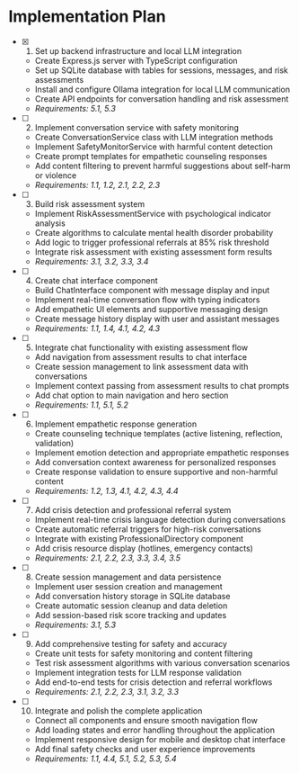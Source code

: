 # Implementation Plan

- [x] 1. Set up backend infrastructure and local LLM integration





  - Create Express.js server with TypeScript configuration
  - Set up SQLite database with tables for sessions, messages, and risk assessments
  - Install and configure Ollama integration for local LLM communication
  - Create API endpoints for conversation handling and risk assessment
  - _Requirements: 5.1, 5.3_

- [ ] 2. Implement conversation service with safety monitoring
  - Create ConversationService class with LLM integration methods
  - Implement SafetyMonitorService with harmful content detection
  - Create prompt templates for empathetic counseling responses
  - Add content filtering to prevent harmful suggestions about self-harm or violence
  - _Requirements: 1.1, 1.2, 2.1, 2.2, 2.3_

- [ ] 3. Build risk assessment system
  - Implement RiskAssessmentService with psychological indicator analysis
  - Create algorithms to calculate mental health disorder probability
  - Add logic to trigger professional referrals at 85% risk threshold
  - Integrate risk assessment with existing assessment form results
  - _Requirements: 3.1, 3.2, 3.3, 3.4_

- [ ] 4. Create chat interface component
  - Build ChatInterface component with message display and input
  - Implement real-time conversation flow with typing indicators
  - Add empathetic UI elements and supportive messaging design
  - Create message history display with user and assistant messages
  - _Requirements: 1.1, 1.4, 4.1, 4.2, 4.3_

- [ ] 5. Integrate chat functionality with existing assessment flow
  - Add navigation from assessment results to chat interface
  - Create session management to link assessment data with conversations
  - Implement context passing from assessment results to chat prompts
  - Add chat option to main navigation and hero section
  - _Requirements: 1.1, 5.1, 5.2_

- [ ] 6. Implement empathetic response generation
  - Create counseling technique templates (active listening, reflection, validation)
  - Implement emotion detection and appropriate empathetic responses
  - Add conversation context awareness for personalized responses
  - Create response validation to ensure supportive and non-harmful content
  - _Requirements: 1.2, 1.3, 4.1, 4.2, 4.3, 4.4_

- [ ] 7. Add crisis detection and professional referral system
  - Implement real-time crisis language detection during conversations
  - Create automatic referral triggers for high-risk conversations
  - Integrate with existing ProfessionalDirectory component
  - Add crisis resource display (hotlines, emergency contacts)
  - _Requirements: 2.1, 2.2, 2.3, 3.3, 3.4, 3.5_

- [ ] 8. Create session management and data persistence
  - Implement user session creation and management
  - Add conversation history storage in SQLite database
  - Create automatic session cleanup and data deletion
  - Add session-based risk score tracking and updates
  - _Requirements: 3.1, 5.3_

- [ ] 9. Add comprehensive testing for safety and accuracy
  - Create unit tests for safety monitoring and content filtering
  - Test risk assessment algorithms with various conversation scenarios
  - Implement integration tests for LLM response validation
  - Add end-to-end tests for crisis detection and referral workflows
  - _Requirements: 2.1, 2.2, 2.3, 3.1, 3.2, 3.3_

- [ ] 10. Integrate and polish the complete application
  - Connect all components and ensure smooth navigation flow
  - Add loading states and error handling throughout the application
  - Implement responsive design for mobile and desktop chat interface
  - Add final safety checks and user experience improvements
  - _Requirements: 1.1, 4.4, 5.1, 5.2, 5.3, 5.4_